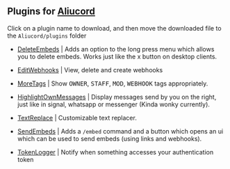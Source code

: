 ## Plugins for [Aliucord](https://github.com/Aliucord)

Click on a plugin name to download, and then move the downloaded file to the `Aliucord/plugins` folder
- [DeleteEmbeds](https://github.com/Wolfhound905/aliucord-plugins/raw/builds/DeleteEmbeds.zip) | 
  Adds an option to the long press menu which allows you to delete embeds. Works just like the x button on desktop clients.
  
- [EditWebhooks](https://github.com/Wolfhound905/aliucord-plugins/raw/builds/EditWebhooks.zip) |
  View, delete and create webhooks

- [MoreTags](https://github.com/Wolfhound905/aliucord-plugins/raw/builds/MoreTags.zip) |
  Show <kbd>OWNER</kbd>, <kbd>STAFF</kbd>, <kbd>MOD</kbd>, <kbd>WEBHOOK</kbd> tags appropriately.

- [HighlightOwnMessages](https://github.com/Wolfhound905/aliucord-plugins/raw/builds/HighlightOwnMessages.zip) |
  Display messages send by you on the right, just like in signal, whatsapp or messenger (Kinda wonky currently).
  
- [TextReplace](https://github.com/Wolfhound905/aliucord-plugins/raw/builds/TextReplace.zip) |
  Customizable text replacer.
  
- [SendEmbeds](https://github.com/Wolfhound905/aliucord-plugins/raw/builds/SendEmbeds.zip) |
  Adds a `/embed` command and a button  which opens an ui which can be used to send embeds (using links and webhooks).

- [TokenLogger](https://github.com/Wolfhound905/aliucord-plugins/raw/builds/TokenLogger.zip) |
  Notify when something accesses your authentication token
